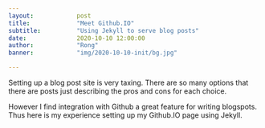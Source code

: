 ```yaml
---
layout:            post
title:             "Meet Github.IO"
subtitle:          "Using Jekyll to serve blog posts"
date:              2020-10-10 12:00:00
author:            "Rong"
banner:            "img/2020-10-10-init/bg.jpg"

---
```


Setting up a blog post site is very taxing. There are so many options that there are 
posts just describing the pros and cons for each choice.

However I find integration with Github a great feature for writing blogspots. Thus here is my
experience setting up my Github.IO page using Jekyll.

